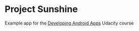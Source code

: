 # Project Sunshine
Example app for the [Developing Android Apps](https://www.udacity.com/course/ud853) Udacity course
